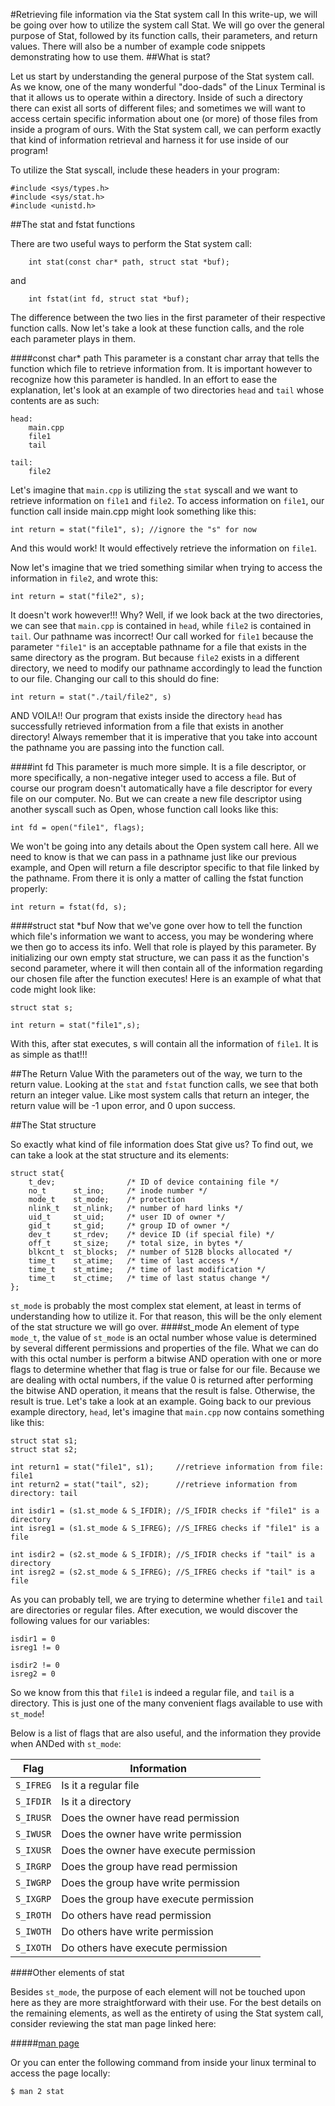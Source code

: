 #Retrieving file information via the Stat system call
In this write-up, we will be going over how to utilize the system call Stat.
We will go over the general purpose of Stat, followed by its function calls, their parameters, and return values.
There will also be a number of example code snippets demonstrating how to use them.
##What is stat?

Let us start by understanding the general purpose of the Stat system call.
As we know, one of the many wonderful "doo-dads" of the Linux Terminal is that it allows us to operate within a directory.
Inside of such a directory there can exist all sorts of different files; and sometimes we will want to access certain specific information about one (or more) of those files from inside a program of ours.
With the Stat system call, we can perform exactly that kind of information retrieval and harness it for use inside of our program!

To utilize the Stat syscall, include these headers in your program:
```
#include <sys/types.h>
#include <sys/stat.h>
#include <unistd.h>
```

##The stat and fstat functions

There are two useful ways to perform the Stat system call:
```
	int stat(const char* path, struct stat *buf);
```
and
```
	int fstat(int fd, struct stat *buf);
```
The difference between the two lies in the first parameter of their respective function calls.
Now let's take a look at these function calls, and the role each parameter plays in them.

####const char* path
This parameter is a constant char array that tells the function which file to retrieve information from.
It is important however to recognize how this parameter is handled.
In an effort to ease the explanation, let's look at an example of two directories `head` and `tail` whose contents are as such:
```
head:
	main.cpp
	file1
	tail

tail:
	file2
```
Let's imagine that `main.cpp` is utilizing the `stat` syscall and we want to retrieve information on `file1` and `file2`.
To access information on `file1`, our function call inside main.cpp  might look something like this:
```
int return = stat("file1", s); //ignore the "s" for now
```
And this would work!
It would effectively retrieve the information on `file1`.

Now let's imagine that we tried something similar when trying to access the information in `file2`, and wrote this:
```
int return = stat("file2", s);
```
It doesn't work however!!!
Why?
Well, if we look back at the two directories, we can see that `main.cpp` is contained in `head`, while `file2` is contained in `tail`.
Our pathname was incorrect!
Our call worked for `file1` because the parameter `"file1"` is an acceptable pathname for a file that exists in the same directory as the program.
But because `file2` exists in a different directory, we need to modify our pathname accordingly to lead the function to our file.
Changing our call to this should do fine:
```
int return = stat("./tail/file2", s)
```
AND VOILA!!
Our program that exists inside the directory `head` has successfully retrieved information from a file that exists in another directory! 
Always remember that it is imperative that you take into account the pathname you are passing into the function call.

####int fd
This parameter is much more simple.
It is a file descriptor, or more specifically, a non-negative integer used to access a file.
But of course our program doesn't automatically have a file descriptor for every file on our computer.
No.
But we can create a new file descriptor using another syscall such as Open, whose function call looks like this:
```
int fd = open("file1", flags);
```
We won't be going into any details about the Open system call here.
All we need to know is that we can pass in a pathname just like our previous example, and Open will return a file descriptor specific to that file linked by the pathname.
From there it is only a matter of calling the fstat function properly:
```
int return = fstat(fd, s);
```
####struct stat *buf
Now that we've gone over how to tell the function which file's information we want to access, you may be wondering where we then go to access its info.
Well that role is played by this parameter.
By initializing our own empty stat structure, we can pass it as the function's second parameter, where it will then contain all of the information regarding our chosen file after the function executes!
Here is an example of what that code might look like:
```
struct stat s;

int return = stat("file1",s);
```
With this, after stat executes, s will contain all the information of `file1`.
It is as simple as that!!!

##The Return Value
With the parameters out of the way, we turn to the return value.
Looking at the `stat` and `fstat` function calls, we see that both return an integer value.
Like most system calls that return an integer, the return value will be -1 upon error, and 0 upon success.


##The Stat structure

So exactly what kind of file information does Stat give us?
To find out, we can take a look at the stat structure and its elements:

```
struct stat{
	t_dev;    			  /* ID of device containing file */
	no_t	  st_ino;     /* inode number */
	mode_t    st_mode;    /* protection 
	nlink_t   st_nlink;   /* number of hard links */
	uid_t     st_uid;     /* user ID of owner */
	gid_t     st_gid;     /* group ID of owner */
	dev_t     st_rdev;    /* device ID (if special file) */
	off_t     st_size;    /* total size, in bytes */
	blkcnt_t  st_blocks;  /* number of 512B blocks allocated */
	time_t    st_atime;   /* time of last access */
	time_t    st_mtime;   /* time of last modification */
	time_t    st_ctime;   /* time of last status change */
};
```
`st_mode` is probably the most complex stat element, at least in terms of understanding how to utilize it.
For that reason, this will be the only element of the stat structure we will go over.
####st_mode
An element of type `mode_t`, the value of `st_mode` is an octal number whose value is determined by several different permissions and properties of the file.
What we can do with this octal number is perform a bitwise AND operation with one or more flags to determine whether that flag is true or false for our file.
Because we are dealing with octal numbers, if the value 0 is returned after performing the bitwise AND operation, it means that the result is false.
Otherwise, the result is true.
Let's take a look at an example.
Going back to our previous example directory, `head`, let's imagine that `main.cpp` now contains something like this:
```
struct stat s1;
struct stat s2;

int return1 = stat("file1", s1);     //retrieve information from file: file1
int return2 = stat("tail", s2);	  	 //retrieve information from directory: tail

int isdir1 = (s1.st_mode & S_IFDIR); //S_IFDIR checks if "file1" is a directory
int isreg1 = (s1.st_mode & S_IFREG); //S_IFREG checks if "file1" is a file

int isdir2 = (s2.st_mode & S_IFDIR); //S_IFDIR checks if "tail" is a directory
int isreg2 = (s2.st_mode & S_IFREG); //S_IFREG checks if "tail" is a file
```
As you can probably tell, we are trying to determine whether `file1` and `tail` are directories or regular files.
After execution, we would discover the following values for our variables:
```
isdir1 = 0
isreg1 != 0

isdir2 != 0
isreg2 = 0
```
So we know from this that `file1` is indeed a regular file, and `tail` is a directory.
This is just one of the many convenient flags available to use with `st_mode`!

Below is a list of flags that are also useful, and the information they provide when ANDed with `st_mode`:

Flag	  | Information
----------|--------------------------------
`S_IFREG` | Is it a regular file
`S_IFDIR` | Is it a directory
`S_IRUSR` | Does the owner have read permission
`S_IWUSR` | Does the owner have write permission
`S_IXUSR` | Does the owner have execute permission
`S_IRGRP` | Does the group have read permission
`S_IWGRP` | Does the group have write permission
`S_IXGRP` | Does the group have execute permission
`S_IROTH` | Do others have read permission
`S_IWOTH` | Do others have write permission
`S_IXOTH` | Do others have execute permission

####Other elements of stat

Besides `st_mode`, the purpose of each element will not be touched upon here as they are more straightforward with their use.
For the best details on the remaining elements, as well as the entirety of using the Stat system call, consider reviewing the stat man page linked here:

#####[man page](http://linux.die.net/man/2/stat)

Or you can enter the following command from inside your linux terminal to access the page locally:
```
$ man 2 stat
```
